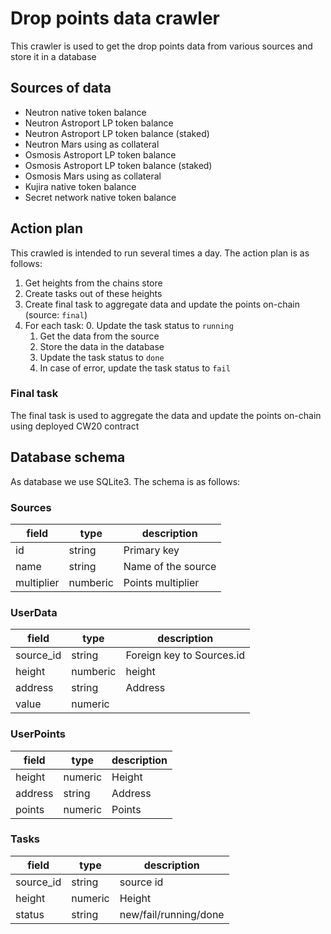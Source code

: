 # Drop points data crawler
This crawler is used to get the drop points data from various sources and store it in a database

## Sources of data
- Neutron native token balance
- Neutron Astroport LP token balance
- Neutron Astroport LP token balance (staked)
- Neutron Mars using as collateral
- Osmosis Astroport LP token balance
- Osmosis Astroport LP token balance (staked)
- Osmosis Mars using as collateral
- Kujira native token balance
- Secret network native token balance

## Action plan
This crawled is intended to run several times a day. The action plan is as follows:
1. Get heights from the chains store 
2. Create tasks out of these heights
3. Create final task to aggregate data and update the points on-chain (source: `final`)
4. For each task:
    0. Update the task status to `running`
    1. Get the data from the source
    2. Store the data in the database
    3. Update the task status to `done`
    4. In case of error, update the task status to `fail`

### Final task
The final task is used to aggregate the data and update the points on-chain using deployed CW20 contract

## Database schema
As database we use SQLite3. The schema is as follows:

### Sources
|field|type|description|
|---|---|---|
|id             |string     |Primary key         |
|name           |string     |Name of the source  |
|multiplier     |numberic   |Points multiplier   |

### UserData
|field|type|description|
|---|---|---|
|source_id          |string       |Foreign key to Sources.id |
|height             |numberic     |height                    |
|address            |string       |Address                   |
|value              |numeric      |                          |

### UserPoints
|field|type|description|
|---|---|---|
|height       |numeric       |Height |
|address      |string        |Address|
|points       |numeric       |Points |

### Tasks
|field|type|description|
|---|---|---|
|source_id    |string        |source id              |
|height       |numeric       |Height                 |
|status       |string        |new/fail/running/done  |